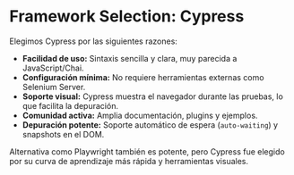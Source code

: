 # Framework Selection: Cypress

Elegimos Cypress por las siguientes razones:

- **Facilidad de uso:** Sintaxis sencilla y clara, muy parecida a JavaScript/Chai.
- **Configuración mínima:** No requiere herramientas externas como Selenium Server.
- **Soporte visual:** Cypress muestra el navegador durante las pruebas, lo que facilita la depuración.
- **Comunidad activa:** Amplia documentación, plugins y ejemplos.
- **Depuración potente:** Soporte automático de espera (`auto-waiting`) y snapshots en el DOM.

Alternativa como Playwright también es potente, pero Cypress fue elegido por su curva de aprendizaje más rápida y herramientas visuales.
